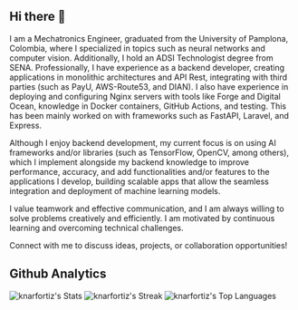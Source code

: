 ## Hi there 👋

I am a Mechatronics Engineer, graduated from the University of Pamplona, Colombia, where I specialized in topics such as neural networks and computer vision. Additionally, I hold an ADSI Technologist degree from SENA. Professionally, I have experience as a backend developer, creating applications in monolithic architectures and API Rest, integrating with third parties (such as PayU, AWS-Route53, and DIAN). I also have experience in deploying and configuring Nginx servers with tools like Forge and Digital Ocean, knowledge in Docker containers, GitHub Actions, and testing. This has been mainly worked on with frameworks such as FastAPI, Laravel, and Express.

Although I enjoy backend development, my current focus is on using AI frameworks and/or libraries (such as TensorFlow, OpenCV, among others), which I implement alongside my backend knowledge to improve performance, accuracy, and add functionalities and/or features to the applications I develop, building scalable apps that allow the seamless integration and deployment of machine learning models.

I value teamwork and effective communication, and I am always willing to solve problems creatively and efficiently. I am motivated by continuous learning and overcoming technical challenges.

Connect with me to discuss ideas, projects, or collaboration opportunities!

## Github Analytics

![knarfortiz's Stats](https://github-readme-stats.vercel.app/api?username=knarfortiz&theme=buefy&show_icons=true&hide_border=true&count_private=true)
![knarfortiz's Streak](https://github-readme-streak-stats.herokuapp.com/?user=knarfortiz&theme=buefy&hide_border=true)
![knarfortiz's Top Languages](https://github-readme-stats.vercel.app/api/top-langs/?username=knarfortiz&theme=buefy&show_icons=true&hide_border=true&layout=compact)

<!--
**knarfortiz/knarfortiz** is a ✨ _special_ ✨ repository because its `README.md` (this file) appears on your GitHub profile.

Here are some ideas to get you started:

- 🔭 I’m currently working on ...
- 🌱 I’m currently learning ...
- 👯 I’m looking to collaborate on ...
- 🤔 I’m looking for help with ...
- 💬 Ask me about ...
- 📫 How to reach me: ...
- 😄 Pronouns: ...
- ⚡ Fun fact: ...
-->
